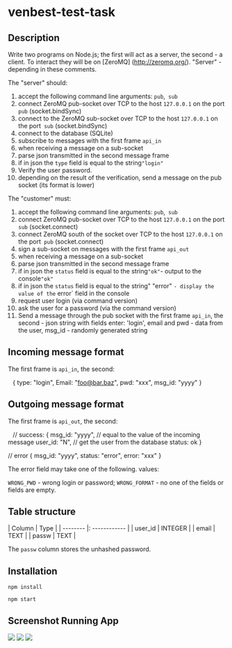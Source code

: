 # venbest-test-task

## Description
Write two programs on Node.js; the first will act as a server, the second - a client. To interact
they will be on [ZeroMQ] (http://zeromq.org/). "Server" - depending
in these comments.

The "server" should:

1. accept the following command line arguments: `pub`,` sub`
1. connect ZeroMQ pub-socket over TCP to the host `127.0.0.1` on the port` pub` (socket.bindSync)
1. connect to the ZeroMQ sub-socket over TCP to the host `127.0.0.1` on the port` sub` (socket.bindSync)
1. connect to the database (SQLite)
1. subscribe to messages with the first frame `api_in`
1. when receiving a message on a sub-socket
1. parse json transmitted in the second message frame
1. if in json the `type` field is equal to the string` "login" `
1. Verify the user password.
1. depending on the result of the verification, send a message on the pub socket (its format is lower)

The "customer" must:

1. accept the following command line arguments: `pub`,` sub`
1. connect ZeroMQ pub-socket over TCP to the host `127.0.0.1` on the port` sub` (socket.connect)
1. connect ZeroMQ south of the socket over TCP to the host `127.0.0.1` on the port` pub` (socket.connect)
1. sign a sub-socket on messages with the first frame `api_out`
1. when receiving a message on a sub-socket
1. parse json transmitted in the second message frame
1. if in json the `status` field is equal to the string` "ok" `- output to the console` "ok" `
1. if in json the `status` field is equal to the string" "error" `- display the value of the` error` field in the console
1. request user login (via command version)
1. ask the user for a password (via the command version)
1. Send a message through the pub socket with the first frame `api_in`, the second - json string
with fields enter: 'login', email and pwd - data from the user, msg_id - randomly generated string


## Incoming message format ##

The first frame is `api_in`, the second:

`` ``
{
type: "login",
Email: "foo@bar.baz",
pwd: "xxx",
msg_id: "yyyy"
}
`` ``

## Outgoing message format ##

The first frame is `api_out`, the second:

`` ``
// success:
{
msg_id: "yyyy", // equal to the value of the incoming message
user_id: "N", // get the user from the database
status: ok
}

// error
{
msg_id: "yyyy",
status: "error",
error: "xxx"
}
`` ``

The error field may take one of the following. values:

`WRONG_PWD` - wrong login or password;
`WRONG_FORMAT` - no one of the fields or fields are empty.

## Table structure ##

| Column | Type |
| -------- |: ------------ |
| user_id | INTEGER |
| email | TEXT |
| passw | TEXT |

The `passw` column stores the unhashed password.

## Installation 

`npm install`

`npm start`
   
    
## Screenshot Running App

![](https://i.imgur.com/XleTUjn.png)
![](https://i.imgur.com/sMk3dPs.png)
![](https://i.imgur.com/JoIW1o4.png)
